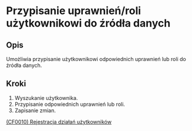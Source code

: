 # Przypisanie uprawnień/roli użytkownikowi do źródła danych

## Opis
Umożliwia przypisanie użytkownikowi odpowiednich uprawnień lub roli do źródła danych.

## Kroki
1. Wyszukanie użytkownika.
2. Przypisanie odpowiednich uprawnień lub roli.
3. Zapisanie zmian.

[(CF0010) Rejestracja działań użytkowników](../../3.wizja.systemu/3.3.cechy.funkcjonalne/cechy.funkcjonalne/CF0010.md)